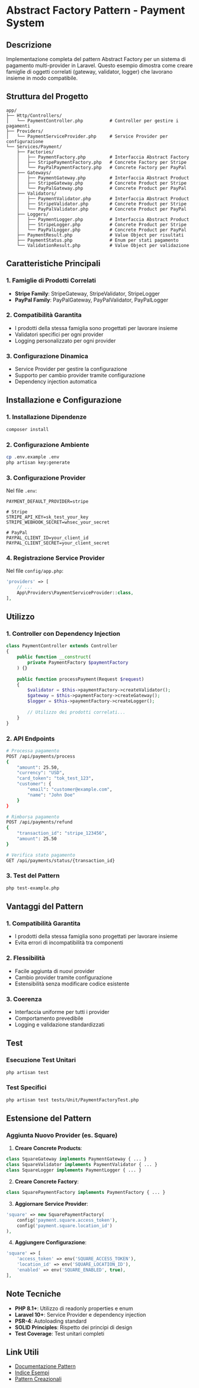 # Abstract Factory Pattern - Payment System

## Descrizione
Implementazione completa del pattern Abstract Factory per un sistema di pagamento multi-provider in Laravel. Questo esempio dimostra come creare famiglie di oggetti correlati (gateway, validator, logger) che lavorano insieme in modo compatibile.

## Struttura del Progetto

```
app/
├── Http/Controllers/
│   └── PaymentController.php          # Controller per gestire i pagamenti
├── Providers/
│   └── PaymentServiceProvider.php     # Service Provider per configurazione
└── Services/Payment/
    ├── Factories/
    │   ├── PaymentFactory.php         # Interfaccia Abstract Factory
    │   ├── StripePaymentFactory.php   # Concrete Factory per Stripe
    │   └── PayPalPaymentFactory.php   # Concrete Factory per PayPal
    ├── Gateways/
    │   ├── PaymentGateway.php         # Interfaccia Abstract Product
    │   ├── StripeGateway.php          # Concrete Product per Stripe
    │   └── PayPalGateway.php          # Concrete Product per PayPal
    ├── Validators/
    │   ├── PaymentValidator.php       # Interfaccia Abstract Product
    │   ├── StripeValidator.php        # Concrete Product per Stripe
    │   └── PayPalValidator.php        # Concrete Product per PayPal
    ├── Loggers/
    │   ├── PaymentLogger.php          # Interfaccia Abstract Product
    │   ├── StripeLogger.php           # Concrete Product per Stripe
    │   └── PayPalLogger.php           # Concrete Product per PayPal
    ├── PaymentResult.php              # Value Object per risultati
    ├── PaymentStatus.php              # Enum per stati pagamento
    └── ValidationResult.php           # Value Object per validazione
```

## Caratteristiche Principali

### 1. Famiglie di Prodotti Correlati
- **Stripe Family**: StripeGateway, StripeValidator, StripeLogger
- **PayPal Family**: PayPalGateway, PayPalValidator, PayPalLogger

### 2. Compatibilità Garantita
- I prodotti della stessa famiglia sono progettati per lavorare insieme
- Validatori specifici per ogni provider
- Logging personalizzato per ogni provider

### 3. Configurazione Dinamica
- Service Provider per gestire la configurazione
- Supporto per cambio provider tramite configurazione
- Dependency injection automatica

## Installazione e Configurazione

### 1. Installazione Dipendenze
```bash
composer install
```

### 2. Configurazione Ambiente
```bash
cp .env.example .env
php artisan key:generate
```

### 3. Configurazione Provider
Nel file `.env`:
```env
PAYMENT_DEFAULT_PROVIDER=stripe

# Stripe
STRIPE_API_KEY=sk_test_your_key
STRIPE_WEBHOOK_SECRET=whsec_your_secret

# PayPal
PAYPAL_CLIENT_ID=your_client_id
PAYPAL_CLIENT_SECRET=your_client_secret
```

### 4. Registrazione Service Provider
Nel file `config/app.php`:
```php
'providers' => [
    // ...
    App\Providers\PaymentServiceProvider::class,
],
```

## Utilizzo

### 1. Controller con Dependency Injection
```php
class PaymentController extends Controller
{
    public function __construct(
        private PaymentFactory $paymentFactory
    ) {}
    
    public function processPayment(Request $request)
    {
        $validator = $this->paymentFactory->createValidator();
        $gateway = $this->paymentFactory->createGateway();
        $logger = $this->paymentFactory->createLogger();
        
        // Utilizzo dei prodotti correlati...
    }
}
```

### 2. API Endpoints
```bash
# Processa pagamento
POST /api/payments/process
{
    "amount": 25.50,
    "currency": "USD",
    "card_token": "tok_test_123",
    "customer": {
        "email": "customer@example.com",
        "name": "John Doe"
    }
}

# Rimborsa pagamento
POST /api/payments/refund
{
    "transaction_id": "stripe_123456",
    "amount": 25.50
}

# Verifica stato pagamento
GET /api/payments/status/{transaction_id}
```

### 3. Test del Pattern
```bash
php test-example.php
```

## Vantaggi del Pattern

### 1. Compatibilità Garantita
- I prodotti della stessa famiglia sono progettati per lavorare insieme
- Evita errori di incompatibilità tra componenti

### 2. Flessibilità
- Facile aggiunta di nuovi provider
- Cambio provider tramite configurazione
- Estensibilità senza modificare codice esistente

### 3. Coerenza
- Interfaccia uniforme per tutti i provider
- Comportamento prevedibile
- Logging e validazione standardizzati

## Test

### Esecuzione Test Unitari
```bash
php artisan test
```

### Test Specifici
```bash
php artisan test tests/Unit/PaymentFactoryTest.php
```

## Estensione del Pattern

### Aggiunta Nuovo Provider (es. Square)

1. **Creare Concrete Products**:
```php
class SquareGateway implements PaymentGateway { ... }
class SquareValidator implements PaymentValidator { ... }
class SquareLogger implements PaymentLogger { ... }
```

2. **Creare Concrete Factory**:
```php
class SquarePaymentFactory implements PaymentFactory { ... }
```

3. **Aggiornare Service Provider**:
```php
'square' => new SquarePaymentFactory(
    config('payment.square.access_token'),
    config('payment.square.location_id')
),
```

4. **Aggiungere Configurazione**:
```php
'square' => [
    'access_token' => env('SQUARE_ACCESS_TOKEN'),
    'location_id' => env('SQUARE_LOCATION_ID'),
    'enabled' => env('SQUARE_ENABLED', true),
],
```

## Note Tecniche

- **PHP 8.1+**: Utilizzo di readonly properties e enum
- **Laravel 10+**: Service Provider e dependency injection
- **PSR-4**: Autoloading standard
- **SOLID Principles**: Rispetto dei principi di design
- **Test Coverage**: Test unitari completi

## Link Utili

- [Documentazione Pattern](../../01-pattern-creazionali/03-abstract-factory/abstract-factory-pattern.md)
- [Indice Esempi](../../README.md)
- [Pattern Creazionali](../../01-pattern-creazionali/README.md)

